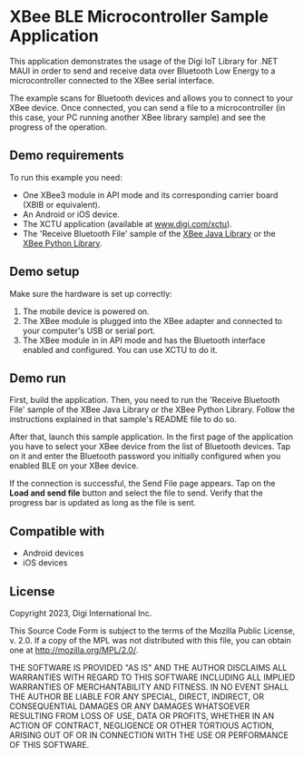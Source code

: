 XBee BLE Microcontroller Sample Application
===========================================

This application demonstrates the usage of the Digi IoT Library for .NET MAUI
in order to send and receive data over Bluetooth Low Energy to a
microcontroller connected to the XBee serial interface.

The example scans for Bluetooth devices and allows you to connect to your
XBee device. Once connected, you can send a file to a microcontroller (in this
case, your PC running another XBee library sample) and see the progress of the
operation.

Demo requirements
-----------------

To run this example you need:

* One XBee3 module in API mode and its corresponding carrier board (XBIB or
  equivalent).
* An Android or iOS device.
* The XCTU application (available at www.digi.com/xctu).
* The 'Receive Bluetooth File' sample of the [XBee Java Library](https://github.com/digidotcom/xbee-java/tree/master/examples/communication/bluetooth/ReceiveBluetoothFileSample)
  or the [XBee Python Library](https://github.com/digidotcom/xbee-python/tree/master/examples/communication/bluetooth/ReceiveBluetoothFileSample).

Demo setup
----------

Make sure the hardware is set up correctly:

1. The mobile device is powered on.
2. The XBee module is plugged into the XBee adapter and connected to your
   computer's USB or serial port.
3. The XBee module in in API mode and has the Bluetooth interface enabled and
   configured. You can use XCTU to do it.

Demo run
--------

First, build the application. Then, you need to run the 'Receive Bluetooth File'
sample of the XBee Java Library or the XBee Python Library. Follow the
instructions explained in that sample's README file to do so.

After that, launch this sample application. In the first page of the application
you have to select your XBee device from the list of Bluetooth devices. Tap on
it and enter the Bluetooth password you initially configured when you enabled
BLE on your XBee device.

If the connection is successful, the Send File page appears. Tap on the
**Load and send file** button and select the file to send. Verify that the
progress bar is updated as long as the file is sent.

Compatible with
---------------

* Android devices
* iOS devices

License
-------

Copyright 2023, Digi International Inc.

This Source Code Form is subject to the terms of the Mozilla Public
License, v. 2.0. If a copy of the MPL was not distributed with this
file, you can obtain one at http://mozilla.org/MPL/2.0/.

THE SOFTWARE IS PROVIDED "AS IS" AND THE AUTHOR DISCLAIMS ALL WARRANTIES
WITH REGARD TO THIS SOFTWARE INCLUDING ALL IMPLIED WARRANTIES OF
MERCHANTABILITY AND FITNESS. IN NO EVENT SHALL THE AUTHOR BE LIABLE FOR
ANY SPECIAL, DIRECT, INDIRECT, OR CONSEQUENTIAL DAMAGES OR ANY DAMAGES
WHATSOEVER RESULTING FROM LOSS OF USE, DATA OR PROFITS, WHETHER IN AN
ACTION OF CONTRACT, NEGLIGENCE OR OTHER TORTIOUS ACTION, ARISING OUT OF
OR IN CONNECTION WITH THE USE OR PERFORMANCE OF THIS SOFTWARE.